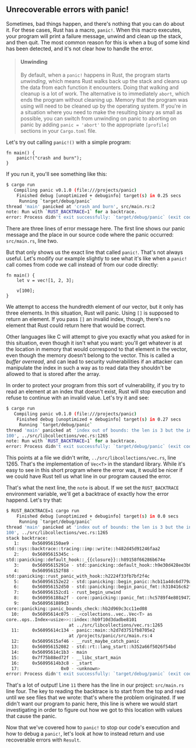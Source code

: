 ## Unrecoverable errors with panic!

Sometimes, bad things happen, and there's nothing that you can do about it. For
these cases, Rust has a macro, `panic!`. When this macro executes, your program
will print a failure message, unwind and clean up the stack, and then quit. The
most common reason for this is when a bug of some kind has been detected, and
it's not clear how to handle the error.

<!-- PROD: START BOX -->

> #### Unwinding
> By default, when a `panic!` happens in Rust, the program starts
> *unwinding*, which means Rust walks back up the stack and cleans up the data
> from each function it encounters. Doing that walking and cleanup is a lot of
> work. The alternative is to immediately `abort`, which ends the program
> without cleaning up. Memory that the program was using will need to be cleaned
> up by the operating system. If you're in a situation where you need to make
> the resulting binary as small as possible, you can switch from unwinding on
> panic to aborting on panic by adding `panic = 'abort'` to the appropriate
> `[profile]` sections in your `Cargo.toml` file.

<!-- PROD: END BOX -->

Let's try out calling `panic!()` with a simple program:

```rust,should_panic
fn main() {
    panic!("crash and burn");
}
```

If you run it, you'll see something like this:

```bash
$ cargo run
   Compiling panic v0.1.0 (file:///projects/panic)
    Finished debug [unoptimized + debuginfo] target(s) in 0.25 secs
     Running `target/debug/panic`
thread 'main' panicked at 'crash and burn', src/main.rs:2
note: Run with `RUST_BACKTRACE=1` for a backtrace.
error: Process didn't exit successfully: `target/debug/panic` (exit code: 101)
```

There are three lines of error message here. The first line shows our panic
message and the place in our source code where the panic occurred:
`src/main.rs`, line two.

But that only shows us the exact line that called `panic!`. That's not always
useful. Let's modify our example slightly to see what it's like when a `panic!`
call comes from code we call instead of from our code directly:

```rust,should_panic
fn main() {
    let v = vec![1, 2, 3];

    v[100];
}
```

We attempt to access the hundredth element of our vector, but it only has three
elements. In this situation, Rust will panic. Using `[]` is supposed to return
an element. If you pass `[]` an invalid index, though, there's no element that
Rust could return here that would be correct.

Other languages like C will attempt to give you exactly what you asked for in
this situation, even though it isn't what you want: you'll get whatever is at
the location in memory that would correspond to that element in the vector,
even though the memory doesn't belong to the vector. This is called a *buffer
overread*, and can lead to security vulnerabilities if an attacker can
manipulate the index in such a way as to read data they shouldn't be allowed to
that is stored after the array.

In order to protect your program from this sort of vulnerability, if you try to
read an element at an index that doesn't exist, Rust will stop execution and
refuse to continue with an invalid value. Let's try it and see:

```bash
$ cargo run
   Compiling panic v0.1.0 (file:///projects/panic)
    Finished debug [unoptimized + debuginfo] target(s) in 0.27 secs
     Running `target/debug/panic`
thread 'main' panicked at 'index out of bounds: the len is 3 but the index is
100', ../src/libcollections/vec.rs:1265
note: Run with `RUST_BACKTRACE=1` for a backtrace.
error: Process didn't exit successfully: `target/debug/panic` (exit code: 101)
```

This points at a file we didn't write, `../src/libcollections/vec.rs`, line
1265. That's the implementation of `Vec<T>` in the standard library. While it's
easy to see in this short program where the error was, it would be nicer if we
could have Rust tell us what line in our program caused the error.

That's what the next line, the `note` is about. If we set the `RUST_BACKTRACE`
environment variable, we'll get a backtrace of exactly how the error happend.
Let's try that:

```bash
$ RUST_BACKTRACE=1 cargo run
    Finished debug [unoptimized + debuginfo] target(s) in 0.0 secs
     Running `target/debug/panic`
thread 'main' panicked at 'index out of bounds: the len is 3 but the index is
100', ../src/libcollections/vec.rs:1265
stack backtrace:
   1:     0x560956150ae9 -
std::sys::backtrace::tracing::imp::write::h482d45d91246faa2
   2:     0x56095615345c -
std::panicking::default_hook::_{{closure}}::h89158f66286b674e
   3:     0x56095615291e - std::panicking::default_hook::h9e30d428ee3b0c43
   4:     0x560956152f88 -
std::panicking::rust_panic_with_hook::h2224f33fb7bf2f4c
   5:     0x560956152e22 - std::panicking::begin_panic::hcb11a4dc6d779ae5
   6:     0x560956152d50 - std::panicking::begin_panic_fmt::h310416c62f3935b3
   7:     0x560956152cd1 - rust_begin_unwind
   8:     0x560956188a2f - core::panicking::panic_fmt::hc5789f4e80194729
   9:     0x5609561889d3 -
core::panicking::panic_bounds_check::hb2d969c3cc11ed08
  10:     0x56095614c075 - _<collections..vec..Vec<T> as
core..ops..Index<usize>>::index::hb9f10d3dadbe8101
                        at ../src/libcollections/vec.rs:1265
  11:     0x56095614c134 - panic::main::h2d7d3751fb8705e2
                        at /projects/panic/src/main.rs:4
  12:     0x56095615af46 - __rust_maybe_catch_panic
  13:     0x560956152082 - std::rt::lang_start::h352a66f5026f54bd
  14:     0x56095614c1b3 - main
  15:     0x7f75b88ed72f - __libc_start_main
  16:     0x56095614b3c8 - _start
  17:                0x0 - <unknown>
error: Process didn't exit successfully: `target/debug/panic` (exit code: 101)
```

That's a lot of output! Line `11` there has the line in our project:
`src/main.rs` line four. The key to reading the backtrace is to start from the
top and read until we see files that we wrote: that's where the problem
originated. If we didn't want our program to panic here, this line is where we
would start investigating in order to figure out how we got to this location
with values that cause the panic.

Now that we've covered how to `panic!` to stop our code's execution and how to
debug a `panic!`, let's look at how to instead return and use recoverable
errors with `Result`.
